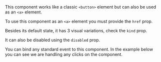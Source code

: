 This component works like a classic `<button>` element but can also be used as an `<a>` element.

To use this component as an `<a>` element you must provide the `href` prop.

Besides its default state, it has 3 visual variations, check the `kind` prop.

It can also be disabled using the `disabled` prop.

You can bind any standard event to this component. In the example below you can see we are handling any clicks on the component.
